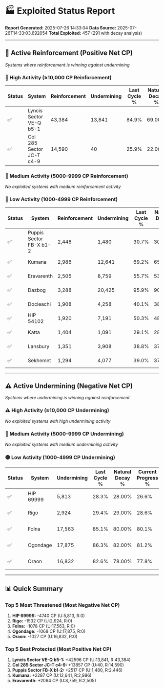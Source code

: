 # 🏭 Exploited Status Report

**Report Generated:** 2025-07-26 14:33:04
**Data Source:** 2025-07-26T14:33:03.692054
**Total Exploited:** 457 (291 with decay analysis)

---

## 🔵 Active Reinforcement (Positive Net CP)
*Systems where reinforcement is winning against undermining*

### 🔵 High Activity (≥10,000 CP Reinforcement)

| Status | System | Reinforcement | Undermining | Last Cycle % | Natural Decay % | Current Progress % | Current CP | Net CP | Activity |
|--------|--------|---------------|-------------|--------------|-----------------|-------------------|------------|--------|----------|
| ✅ | Lyncis Sector VE-Q b5-1 | 43,384 | 13,841 | 84.9% | 69.00% | 80.9% | 283,150 | +42596 | 🔵 High Reinforcement |
| ✅ | Col 285 Sector JC-T c4-9 | 14,590 | 40 | 25.9% | 22.00% | 25.9% | 90,650 | +13857 | 🔵 High Reinforcement |

### 🔵 Medium Activity (5000-9999 CP Reinforcement)

*No exploited systems with medium reinforcement activity*

### 🔵 Low Activity (1000-4999 CP Reinforcement)

| Status | System | Reinforcement | Undermining | Last Cycle % | Natural Decay % | Current Progress % | Current CP | Net CP | Activity |
|--------|--------|---------------|-------------|--------------|-----------------|-------------------|------------|--------|----------|
| ✅ | Puppis Sector FB-X b1-2 | 2,446 | 1,480 | 30.7% | 30.00% | 30.3% | 106,050 | +2517 | 🔵 Low Reinforcement |
| ✅ | Kumana | 2,986 | 12,641 | 69.2% | 65.00% | 65.6% | 229,599 | +2287 | 🔵 Low Reinforcement |
| ✅ | Eravarenth | 2,505 | 8,759 | 55.7% | 53.00% | 53.2% | 186,200 | +2064 | 🔵 Low Reinforcement |
| ✅ | Dazbog | 3,288 | 20,425 | 95.9% | 90.00% | 90.1% | 315,349 | +2025 | 🔵 Low Reinforcement |
| ✅ | Docleachi | 1,908 | 4,258 | 40.1% | 38.00% | 38.9% | 136,150 | +1789 | 🔵 Low Reinforcement |
| ✅ | HIP 54102 | 1,920 | 7,191 | 50.3% | 48.00% | 48.2% | 168,700 | +1615 | 🔵 Low Reinforcement |
| ✅ | Katta | 1,404 | 1,091 | 29.1% | 28.00% | 28.8% | 100,800 | +1508 | 🔵 Low Reinforcement |
| ✅ | Lansbury | 1,351 | 3,908 | 38.8% | 37.00% | 37.7% | 131,950 | +1273 | 🔵 Low Reinforcement |
| ✅ | Sekhemet | 1,294 | 4,077 | 39.0% | 37.00% | 37.8% | 132,299 | +1092 | 🔵 Low Reinforcement |


---

## ⚠️ Active Undermining (Negative Net CP)
*Systems where undermining is winning against reinforcement*

### ⚠️ High Activity (≥10,000 CP Undermining)

*No exploited systems with high undermining activity*

### 🔶 Medium Activity (5000-9999 CP Undermining)

*No exploited systems with medium undermining activity*

### 🟡 Low Activity (1000-4999 CP Undermining)

| Status | System | Undermining | Last Cycle % | Natural Decay % | Current Progress % | Reinforcement | Current CP | Net CP | Activity |
|--------|--------|-------------|--------------|-----------------|-------------------|---------------|------------|--------|----------|
| ✅ | HIP 69999 | 5,813 | 28.3% | 28.00% | 26.6% | 0 | 93,100 | -4740 | 🟡 Low Undermining |
| ✅ | Rigo | 2,924 | 29.4% | 29.00% | 28.6% | 0 | 100,100 | -1532 | 🟡 Low Undermining |
| ✅ | Folna | 17,563 | 85.1% | 80.00% | 80.1% | 0 | 280,350 | -1078 | 🟡 Low Undermining |
| ✅ | Ogondage | 17,875 | 86.3% | 82.00% | 81.2% | 0 | 284,200 | -1068 | 🟡 Low Undermining |
| ✅ | Oraon | 16,832 | 82.6% | 78.00% | 77.8% | 0 | 272,300 | -1027 | 🟡 Low Undermining |


---

## 📊 Quick Summary

### Top 5 Most Threatened (Most Negative Net CP)
1. **HIP 69999:** -4740 CP (U:5,813, R:0)
2. **Rigo:** -1532 CP (U:2,924, R:0)
3. **Folna:** -1078 CP (U:17,563, R:0)
4. **Ogondage:** -1068 CP (U:17,875, R:0)
5. **Oraon:** -1027 CP (U:16,832, R:0)

### Top 5 Best Protected (Most Positive Net CP)
1. **Lyncis Sector VE-Q b5-1:** +42596 CP (U:13,841, R:43,384)
2. **Col 285 Sector JC-T c4-9:** +13857 CP (U:40, R:14,590)
3. **Puppis Sector FB-X b1-2:** +2517 CP (U:1,480, R:2,446)
4. **Kumana:** +2287 CP (U:12,641, R:2,986)
5. **Eravarenth:** +2064 CP (U:8,759, R:2,505)
